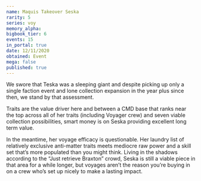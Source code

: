```yaml
---
name: Maquis Takeover Seska
rarity: 5
series: voy
memory_alpha:
bigbook_tier: 6
events: 15
in_portal: true
date: 12/11/2020
obtained: Event
mega: false
published: true
---
```


We swore that Teska was a sleeping giant and despite picking up only a single faction event and lone collection expansion in the year plus since then, we stand by that assessment. 

Traits are the value driver here and between a CMD base that ranks near the top across all of her traits (including Voyager crew) and seven viable collection possibilities, smart money is on Seska providing excellent long term value.

In the meantime, her voyage efficacy is questionable. Her laundry list of relatively exclusive anti-matter traits meets mediocre raw power and a skill set that’s more populated than you might think. Living in the shadows according to the “Just retrieve Braxton” crowd, Seska is still a viable piece in that area for a while longer, but voyages aren’t the reason you’re buying in on a crew who’s set up nicely to make a lasting impact.
